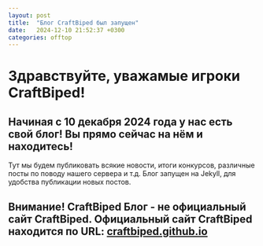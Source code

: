 ```yaml
---
layout: post
title:  "Блог CraftBiped был запущен"
date:   2024-12-10 21:52:37 +0300
categories: offtop
---
```

# Здравствуйте, уважамые игроки CraftBiped!
## Начиная с 10 декабря 2024 года у нас есть свой блог! Вы прямо сейчас на нём и находитесь!
Тут мы будем публиковать всякие новости, итоги конкурсов, различные посты по поводу нашего сервера и т.д.
Блог запущен на Jekyll, для удобства публикации новых постов. 

## Внимание! CraftBiped Блог - не официальный сайт CraftBiped. Официальный сайт CraftBiped находится по URL: [craftbiped.github.io](https://craftbiped.github.io)
